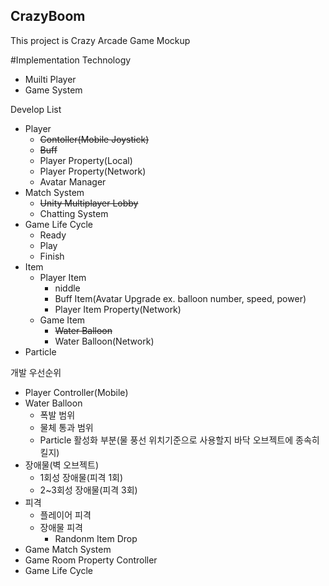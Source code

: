 ## CrazyBoom
This project is Crazy Arcade Game Mockup

#Implementation Technology
 - Muilti Player
 - Game System

Develop List
 - Player
   - ~~Contoller(Mobile Joystick)~~
   - ~~Buff~~
   - Player Property(Local)
   - Player Property(Network)
   - Avatar Manager
 - Match System
   - ~~Unity Multiplayer Lobby~~
   - Chatting System
 - Game Life Cycle
   - Ready
   - Play
   - Finish
 - Item
   - Player Item
     - niddle
     - Buff Item(Avatar Upgrade ex. balloon number, speed, power)
     - Player Item Property(Network)
   - Game Item
     - ~~Water Balloon~~
     - Water Balloon(Network)
 - Particle

개발 우선순위
 - Player Controller(Mobile)
 - Water Balloon
   - 폭발 범위
   - 물체 통과 범위
   - Particle 활성화 부분(물 풍선 위치기준으로 사용할지 바닥 오브젝트에 종속히킬지)
 - 장애물(벽 오브젝트)
   - 1회성 장애물(피격 1회)
   - 2~3회성 장애물(피격 3회)
 - 피격
   - 플레이어 피격
   - 장애물 피격
     - Randonm Item Drop
 - Game Match System
 - Game Room Property Controller
 - Game Life Cycle
